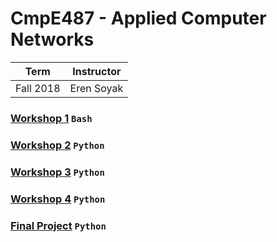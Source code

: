 # CmpE487 -  Applied Computer Networks
| Term | Instructor |
| --- | --- |
| Fall 2018  | Eren Soyak  |

### [Workshop 1](/cmpe487/bash-chat) `Bash`
### [Workshop 2](/cmpe487/python-chat) `Python`
### [Workshop 3](/cmpe487/zeroconf-chat) `Python`
### [Workshop 4](/cmpe487/social-torrent) `Python`
### [Final Project](/cmpe487/final-project) `Python`

